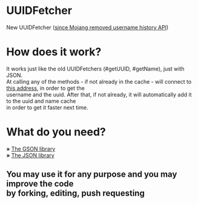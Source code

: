 # UUIDFetcher
New UUIDFetcher ([since Mojang removed username history API](https://help.minecraft.net/hc/en-us/articles/8969841895693))

# How does it work?
It works just like the old UUIDFetchers (#getUUID, #getName), just with JSON.<br>
At calling any of the methods - if not already in the cache - will
connect to [this address](https://api.ashcon.app/mojang/v2/user/KeineSecrets), in order to get the<br>
username and the uuid. After that, if not already, it will automatically add it to the uuid and name cache<br>
in order to get it faster next time.

# What do you need?
**»** [The GSON library](https://github.com/google/gson)<br>
**»** [The JSON library](https://github.com/stleary/JSON-java)

## You may use it for any purpose and you may improve the code<br>by forking, editing, push requesting
